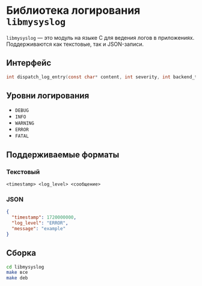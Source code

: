 # Библиотека логирования `libmysyslog`

`libmysyslog` — это модуль на языке C для ведения логов в приложениях. Поддерживаются как текстовые, так и JSON-записи.

## Интерфейс

```c
int dispatch_log_entry(const char* content, int severity, int backend_type, int output_format, const char* filepath);
```

## Уровни логирования

- `DEBUG`
- `INFO`
- `WARNING`
- `ERROR`
- `FATAL`

## Поддерживаемые форматы

### Текстовый

```
<timestamp> <log_level> <сообщение>
```

### JSON

```json
{
  "timestamp": 1720000000,
  "log_level": "ERROR",
  "message": "example"
}
```

## Сборка

```bash
cd libmysyslog
make все
make deb
```